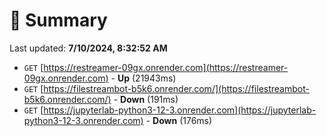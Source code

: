 # 📖 Summary
Last updated: **7/10/2024, 8:32:52 AM**

- `GET` [https://restreamer-09gx.onrender.com](https://restreamer-09gx.onrender.com) - **Up** (21943ms)
- `GET` [https://filestreambot-b5k6.onrender.com/](https://filestreambot-b5k6.onrender.com/) - **Down** (191ms)
- `GET` [https://jupyterlab-python3-12-3.onrender.com](https://jupyterlab-python3-12-3.onrender.com) - **Down** (176ms)
